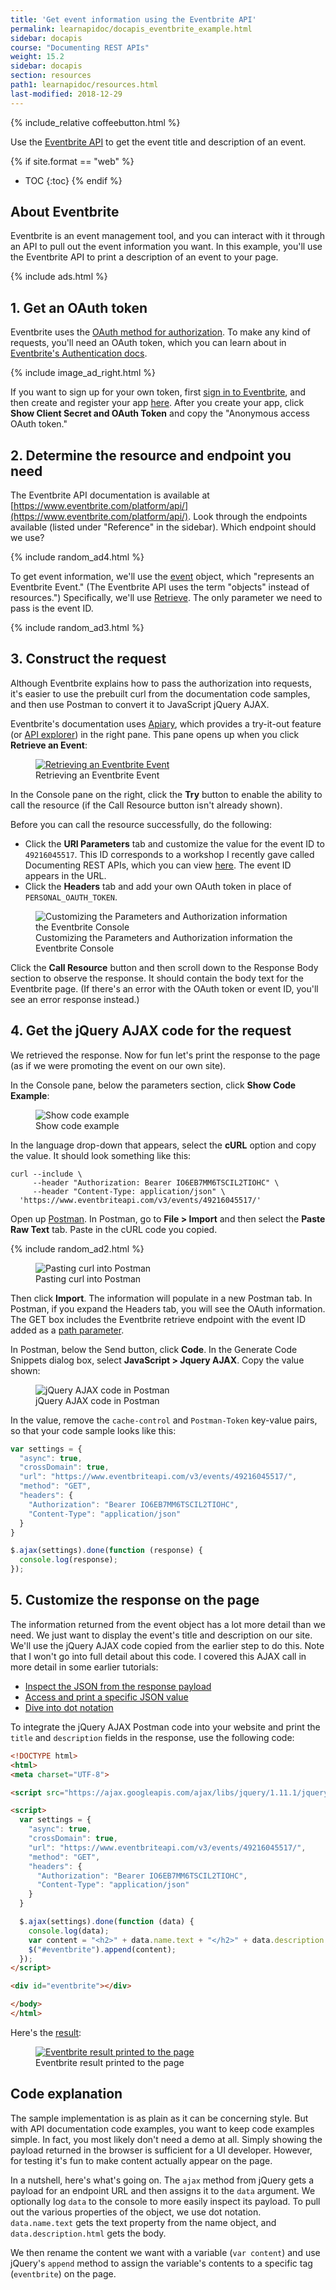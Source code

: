 ```yaml
---
title: 'Get event information using the Eventbrite API'
permalink: learnapidoc/docapis_eventbrite_example.html
sidebar: docapis
course: "Documenting REST APIs"
weight: 15.2
sidebar: docapis
section: resources
path1: learnapidoc/resources.html
last-modified: 2018-12-29
---
```


{% include_relative coffeebutton.html %}

Use the [Eventbrite API](https://www.eventbrite.com/platform/api) to get the event title and description of an event.

{% if site.format == "web" %}
* TOC
{:toc}
{% endif %}

## About Eventbrite

Eventbrite is an event management tool, and you can interact with it through an API to pull out the event information you want. In this example, you'll use the Eventbrite API to print a description of an event to your page.

{% include ads.html %}

## 1. Get an OAuth token

Eventbrite uses the [OAuth method for authorization](https://idratherbewriting.com/learnapidoc/docapis_more_about_authorization.html#oauth). To make any kind of requests, you'll need an OAuth token, which you can learn about in [Eventbrite's Authentication docs](https://www.eventbrite.com/platform/api#/introduction/authentication).

{% include image_ad_right.html %}

If you want to sign up for your own token, first [sign in to Eventbrite](https://www.eventbrite.com), and then create and register your app [here](https://www.eventbrite.com/myaccount/apps/). After you create your app, click **Show Client Secret and OAuth Token** and copy the "Anonymous access OAuth token."

## 2. Determine the resource and endpoint you need

The Eventbrite API documentation is available at [https://www.eventbrite.com/platform/api/](https://www.eventbrite.com/platform/api/). Look through the endpoints available (listed under "Reference" in the sidebar). Which endpoint should we use?

{% include random_ad4.html %}

To get event information, we'll use the [event](https://www.eventbrite.com/platform/api#/reference/event) object, which "represents an Eventbrite Event." (The Eventbrite API uses the term "objects" instead of resources.") Specifically, we'll use [Retrieve](https://www.eventbrite.com/platform/api#/reference/event/retrieve-an-event). The only parameter we need to pass is the event ID.

{% include random_ad3.html %}

## 3. Construct the request

Although Eventbrite explains how to pass the authorization into requests, it's easier to use the prebuilt curl from the documentation code samples, and then use Postman to convert it to JavaScript jQuery AJAX.

Eventbrite's documentation uses [Apiary](https://apiary.io/), which provides a try-it-out feature (or [API explorer](https://idratherbewriting.com/learnapidoc/pubapis_design_patterns.html#interactive_api_explorers)) in the right pane. This pane opens up when you click **Retrieve an Event**:

<figure><a href="https://www.eventbrite.com/platform/api#/reference/event/retrieve-an-event" class="noCrossRef"><img src="{{site.api_media}}/eventsendpointeventbrite.png" alt="Retrieving an Eventbrite Event" class="large" /></a><figcaption>Retrieving an Eventbrite Event</figcaption></figure>

In the Console pane on the right, click the **Try** button to enable the ability to call the resource (if the Call Resource button isn't already shown).

Before you can call the resource successfully, do the following:

* Click the **URI Parameters** tab and customize the value for the event ID to `49216045517`. This ID corresponds to a workshop I recently gave called Documenting REST APIs, which you can view [here](https://www.eventbrite.com/e/documenting-rest-apis-a-jumpstart-workshop-for-technical-writers-tickets-49216045517#). The event ID appears in the URL.
* Click the **Headers** tab and add your own OAuth token in place of `PERSONAL_OAUTH_TOKEN`.

<figure><img src="{{site.api_media}}/eventbritepersonaloauthtoken.png" alt="Customizing the Parameters and Authorization information the Eventbrite Console" class="large" /><figcaption>Customizing the Parameters and Authorization information the Eventbrite Console</figcaption></figure>

Click the **Call Resource** button and then scroll down to the Response Body section to observe the response. It should contain the body text for the Eventbrite page. (If there's an error with the OAuth token or event ID, you'll see an error response instead.)

## 4. Get the jQuery AJAX code for the request

We retrieved the response. Now for fun let's print the response to the page (as if we were promoting the event on our own site).

In the Console pane, below the parameters section, click **Show Code Example**:

<figure><img src="{{site.api_media}}/eventbriteshowcode.png" alt="Show code example" class="medium" /><figcaption>Show code example</figcaption></figure>

In the language drop-down that appears, select the **cURL** option and copy the value. It should look something like this:

```curl
curl --include \
     --header "Authorization: Bearer IO6EB7MM6TSCIL2TIOHC" \
     --header "Content-Type: application/json" \
  'https://www.eventbriteapi.com/v3/events/49216045517/'
```

Open up [Postman](https://idratherbewriting.com/learnapidoc/docapis_postman.html). In Postman, go to **File > Import** and then select the **Paste Raw Text** tab. Paste in the cURL code you copied.

{% include random_ad2.html %}

<figure><img src="{{site.api_media}}/postmanpasterawtext.png" alt="Pasting curl into Postman" class="medium" /><figcaption>Pasting curl into Postman</figcaption></figure>

Then click **Import**. The information will populate in a new Postman tab. In Postman, if you expand the Headers tab, you will see the OAuth information. The GET box includes the Eventbrite retrieve endpoint with the event ID added as a [path parameter](https://idratherbewriting.com/learnapidoc/docapis_doc_parameters.html#path_parameters).

In Postman, below the Send button, click **Code**. In the Generate Code Snippets dialog box, select **JavaScript > Jquery AJAX**. Copy the value shown:

<figure><img src="{{site.api_media}}/jquery_ajax_postman.png" alt="jQuery AJAX code in Postman" class="medium" /><figcaption></figcaption>jQuery AJAX code in Postman</figure>

In the value, remove the `cache-control` and `Postman-Token` key-value pairs, so that your code sample looks like this:

```js
var settings = {
  "async": true,
  "crossDomain": true,
  "url": "https://www.eventbriteapi.com/v3/events/49216045517/",
  "method": "GET",
  "headers": {
    "Authorization": "Bearer IO6EB7MM6TSCIL2TIOHC",
    "Content-Type": "application/json"
  }
}

$.ajax(settings).done(function (response) {
  console.log(response);
});
```

## 5. Customize the response on the page

The information returned from the event object has a lot more detail than we need. We just want to display the event's title and description on our site. We'll use the jQuery AJAX code copied from the earlier step to do this. Note that I won't go into full detail about this code. I covered this AJAX call in more detail in some earlier tutorials:

* [Inspect the JSON from the response payload](https://idratherbewriting.com/learnapidoc/docapis_json_console.html)
* [Access and print a specific JSON value](https://idratherbewriting.com/learnapidoc/docapis_access_json_values.html)
* [Dive into dot notation](https://idratherbewriting.com/learnapidoc/docapis_diving_into_dot_notation.html)

To integrate the jQuery AJAX Postman code into your website and print the `title` and `description` fields in the response, use the following code:

```html
<!DOCTYPE html>
<html>
<meta charset="UTF-8">

<script src="https://ajax.googleapis.com/ajax/libs/jquery/1.11.1/jquery.min.js"></script>

<script>
  var settings = {
    "async": true,
    "crossDomain": true,
    "url": "https://www.eventbriteapi.com/v3/events/49216045517/",
    "method": "GET",
    "headers": {
      "Authorization": "Bearer IO6EB7MM6TSCIL2TIOHC",
      "Content-Type": "application/json"
    }
  }

  $.ajax(settings).done(function (data) {
    console.log(data);
    var content = "<h2>" + data.name.text + "</h2>" + data.description.html;
    $("#eventbrite").append(content);
  });
</script>

<div id="eventbrite"></div>

</body>
</html>
```

Here's the <a href="https://idratherbewriting.com/assets/files/eventbrite-example.html">result</a>:

<figure><a href="https://idratherbewriting.com/assets/files/eventbrite-example.html"><img src="{{site.api_media}}/eventbriteresult.png" alt="Eventbrite result printed to the page" /></a><figcaption>Eventbrite result printed to the page</figcaption></figure>

## Code explanation

The sample implementation is as plain as it can be concerning style. But with API documentation code examples, you want to keep code examples simple. In fact, you most likely don't need a demo at all. Simply showing the payload returned in the browser is sufficient for a UI developer. However, for testing it's fun to make content actually appear on the page.

In a nutshell, here's what's going on. The `ajax` method from jQuery gets a payload for an endpoint URL and then assigns it to the `data` argument. We optionally log `data` to the console to more easily inspect its payload. To pull out the various properties of the object, we use dot notation. `data.name.text` gets the text property from the name object, and `data.description.html` gets the body.

We then rename the content we want with a variable (`var content`) and use jQuery's `append` method to assign the variable's contents to a specific tag (`eventbrite`) on the page.
